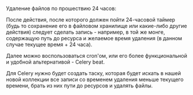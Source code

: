 Удаление файлов по прошествию 24 часов:

После действия, после которого должен пойти 24-часовой таймер (будь то сохранение его в файловом хранилище или какие-либо другие действия) следует сделать запись - например, в той же монге, содержащую путь до ресурса и желаемое время удаления (в данном случае текущее время + 24 часа).

Далее можно воспользоваться cron'ом, или его более функциональной и удобной альтернативой - Celery beat.

Для Celery нужно будет создать таску, которая будет искать в нашей новой коллекции все записи со временем удаления меньше текущего времени, брать из них пути до ресурсов и удалять файлы.